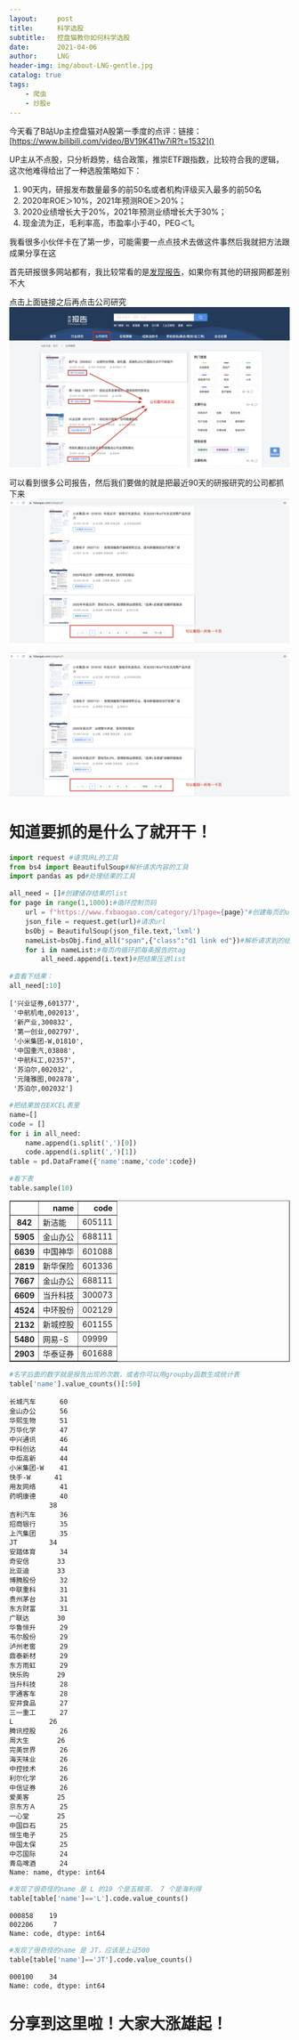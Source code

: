 ```yaml
---
layout:     post
title:      科学选股
subtitle:   控盘猫教你如何科学选股
date:       2021-04-06
author:     LNG
header-img: img/about-LNG-gentle.jpg
catalog: true
tags:
    - 爬虫
    - 炒股e
---
```


今天看了B站Up主控盘猫对A股第一季度的点评：链接：[https://www.bilibili.com/video/BV19K411w7iR?t=1532]()

UP主从不点股，只分析趋势，结合政策，推崇ETF跟指数，比较符合我的逻辑，
这次他难得给出了一种选股策略如下：
1. 90天内，研报发布数量最多的前50名或者机构评级买入最多的前50名
2. 2020年ROE＞10%，2021年预测ROE＞20%；
3. 2020业绩增长大于20%，2021年预测业绩增长大于30%；
4. 现金流为正，毛利率高，市盈率小于40，PEG＜1。

我看很多小伙伴卡在了第一步，可能需要一点点技术去做这件事然后我就把方法跟成果分享在这

首先研报很多网站都有，我比较常看的是[发现报告](https://www.fxbaogao.com)，如果你有其他的研报网都差别不大

点击上面链接之后再点击公司研究![avatar](../img/tp1.png)

可以看到很多公司报告，然后我们要做的就是把最近90天的研报研究的公司都抓下来![avatar](../img/tp2.png)

![avatar](../img/tp3.png)

# 知道要抓的是什么了就开干！


```python
import request #请求URL的工具  
from bs4 import BeautifulSoup#解析请求内容的工具  
import pandas as pd#处理结果的工具  
```


```python
all_need = []#创建储存结果的list  
for page in range(1,1000):#循环控制页码  
    url = f"https://www.fxbaogao.com/category/1?page={page}"#创建每页的url  
    json_file = request.get(url)#请求url  
    bsObj = BeautifulSoup(json_file.text,'lxml')  
    nameList=bsObj.find_all("span",{"class":"d1 link ed"})#解析请求到的结果  
    for i in nameList:#每页内循环抓每条报告的tag  
        all_need.append(i.text)#把结果压进list  
```


```python
#查看下结果：  
all_need[:10]
```




    ['兴业证券,601377',
     '中航机电,002013',
     '新产业,300832',
     '第一创业,002797',
     '小米集团-W,01810',
     '中国重汽,03808',
     '中航科工,02357',
     '苏泊尔,002032',
     '元隆雅图,002878',
     '苏泊尔,002032']




```python
#把结果放在EXCEL表里  
name=[]  
code = []  
for i in all_need:  
    name.append(i.split(',')[0])  
    code.append(i.split(',')[1])  
table = pd.DataFrame({'name':name,'code':code})  
```


```python
#看下表  
table.sample(10)  
```




<div>
<style scoped>
    .dataframe tbody tr th:only-of-type {
        vertical-align: middle;
    }

    .dataframe tbody tr th {
        vertical-align: top;
    }

    .dataframe thead th {
        text-align: right;
    }
</style>
<table border="1" class="dataframe">
  <thead>
    <tr style="text-align: right;">
      <th></th>
      <th>name</th>
      <th>code</th>
    </tr>
  </thead>
  <tbody>
    <tr>
      <th>842</th>
      <td>新洁能</td>
      <td>605111</td>
    </tr>
    <tr>
      <th>5905</th>
      <td>金山办公</td>
      <td>688111</td>
    </tr>
    <tr>
      <th>6639</th>
      <td>中国神华</td>
      <td>601088</td>
    </tr>
    <tr>
      <th>2819</th>
      <td>新华保险</td>
      <td>601336</td>
    </tr>
    <tr>
      <th>7667</th>
      <td>金山办公</td>
      <td>688111</td>
    </tr>
    <tr>
      <th>6609</th>
      <td>当升科技</td>
      <td>300073</td>
    </tr>
    <tr>
      <th>4524</th>
      <td>中环股份</td>
      <td>002129</td>
    </tr>
    <tr>
      <th>2132</th>
      <td>新城控股</td>
      <td>601155</td>
    </tr>
    <tr>
      <th>5480</th>
      <td>网易-S</td>
      <td>09999</td>
    </tr>
    <tr>
      <th>2903</th>
      <td>华泰证券</td>
      <td>601688</td>
    </tr>
  </tbody>
</table>
</div>




```python
#名字后面的数字就是报告出现的次数，或者你可以用groupby函数生成统计表  
table['name'].value_counts()[:50]  
```




    长城汽车      60
    金山办公      56
    华熙生物      51
    万华化学      47
    中兴通讯      46
    中科创达      44
    中炬高新      44
    小米集团-W    41
    快手-W      41
    用友网络      41
    药明康德      40
              38
    吉利汽车      36
    招商银行      35
    上汽集团      35
    JT        34
    安踏体育      34
    奇安信       33
    比亚迪       33
    博腾股份      32
    中联重科      31
    贵州茅台      31
    东方财富      31
    广联达       30
    华鲁恒升      29
    韦尔股份      29
    泸州老窖      29
    鼎泰新材      29
    东方雨虹      29
    快乐购       29
    当升科技      28
    宇通客车      28
    安井食品      27
    三一重工      27
    L         26
    腾讯控股      26
    周大生       26
    完美世界      26
    海天味业      26
    中控技术      26
    利尔化学      26
    中信证券      26
    爱美客       25
    京东方Ａ      25
    一心堂       25
    中国巨石      25
    恒生电子      25
    中国太保      25
    中芯国际      24
    青岛啤酒      24
    Name: name, dtype: int64




```python
#发现了很奇怪的name 是 L 的19 个是五粮液， 7 个是海利得  
table[table['name']=='L'].code.value_counts()  
```




    000858    19
    002206     7
    Name: code, dtype: int64




```python
#发现了很奇怪的name 是 JT，应该是上证500  
table[table['name']=='JT'].code.value_counts()  
```




    000100    34
    Name: code, dtype: int64



# 分享到这里啦！大家大涨雄起！
